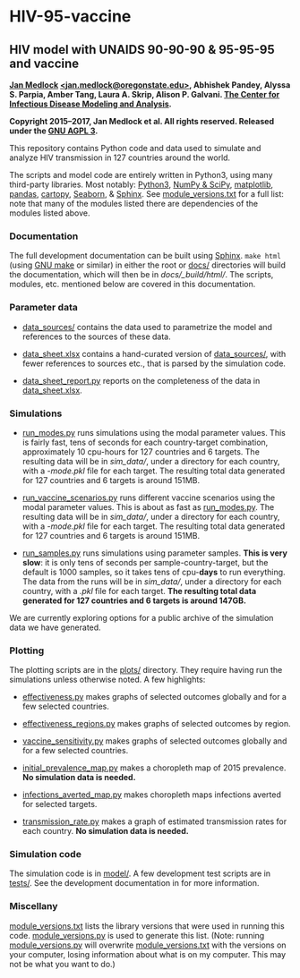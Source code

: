 # HIV-95-vaccine

## HIV model with UNAIDS 90-90-90 & 95-95-95 and vaccine

**[Jan Medlock](http://people.oregonstate.edu/~medlockj/)
[\<jan.medlock@oregonstate.edu\>](mailto:jan.medlock@oregonstate.edu),
Abhishek Pandey, Alyssa S. Parpia, Amber Tang, Laura A. Skrip,
Alison P. Galvani.
[The Center for Infectious Disease Modeling and Analysis](http://cidma.yale.edu/).**

**Copyright 2015–2017, Jan Medlock et al.  All rights reserved.
Released under the [GNU AGPL 3](LICENSE).**

This repository contains Python code and data used to simulate and
analyze HIV transmission in 127 countries around the world.
<!---
Add link to paper here.
--->

The scripts and model code are entirely written in Python3, using many
third-party libraries.  Most notably:
[Python3](http://www.python.org/),
[NumPy & SciPy](http://www.scipy.org/),
[matplotlib](http://matplotlib.org/),
[pandas](http://pandas.pydata.org/),
[cartopy](http://scitools.org.uk/cartopy/),
[Seaborn](https://stanford.edu/~mwaskom/software/seaborn/),
& [Sphinx](http://www.sphinx-doc.org/).
See [module_versions.txt](module_versions.txt) for a full list: note
that many of the modules listed there are dependencies of the modules
listed above.

### Documentation

The full development documentation can be built using
[Sphinx](http://www.sphinx-doc.org/).  `make html` (using
[GNU make](https://www.gnu.org/software/make/) or similar) in either
the root or [docs/](docs/) directories will build the documentation,
which will then be in *docs/_build/html/*.  The scripts, modules,
etc. mentioned below are covered in this documentation.

### Parameter data

* [data_sources/](data_sources/) contains the data used to
  parametrize the model and references to the sources of these data.

* [data_sheet.xlsx](data_sheet.xlsx) contains a hand-curated version
  of [data_sources/](data_sources/), with fewer references to sources
  etc., that is parsed by the simulation code.

* [data_sheet_report.py](data_sheet_report.py) reports on the
  completeness of the data in [data_sheet.xlsx](data_sheet.xlsx).

### Simulations

* [run_modes.py](run_modes.py) runs simulations using the modal
  parameter values.  This is fairly fast, tens of seconds for each
  country-target combination, approximately 10 cpu-hours for 127
  countries and 6 targets.  The resulting data will be in *sim_data/*,
  under a directory for each country, with a *-mode.pkl* file for each target.
  The resulting total data generated for 127 countries and 6 targets is
  around 151MB.

* [run_vaccine_scenarios.py](run_vaccine_scenarios.py) runs different
  vaccine scenarios using the modal parameter values.  This is about
  as fast as [run_modes.py](run_modes.py).  The resulting data will be
  in *sim_data/*, under a directory for each country, with a
  *-mode.pkl* file for each target.  The resulting total data
  generated for 127 countries and 6 targets is around 151MB.

* [run_samples.py](run_samples.py) runs simulations using parameter
  samples.  **This is very slow**: it is only tens of seconds per
  sample-country-target, but the default is 1000 samples, so it takes
  tens of cpu-**days** to run everything.  The data from the runs will
  be in *sim_data/*, under a directory for each country, with a *.pkl*
  file for each target.  **The resulting total data generated for 127
  countries and 6 targets is around 147GB.**

We are currently exploring options for a public archive of the
simulation data we have generated.

### Plotting

The plotting scripts are in the [plots/](plots/) directory.  They
require having run the simulations unless otherwise noted.  A few highlights:
* [effectiveness.py](plots/effectiveness.py) makes graphs of selected
  outcomes globally and for a few selected countries.

* [effectiveness_regions.py](plots/effectiveness_regions.py) makes graphs of
  selected outcomes by region.

* [vaccine_sensitivity.py](plots/vaccine_sensitivity.py) makes graphs
  of selected outcomes globally and for a few selected countries.

* [initial_prevalence_map.py](plots/initial_prevalence_map.py) makes
  a choropleth map of 2015 prevalence.  **No simulation data is needed.**

* [infections_averted_map.py](plots/infections_averted_map.py) makes
  choropleth maps infections averted for selected targets.

* [transmission_rate.py](plots/transmission_rate.py) makes a graph of
  estimated transmission rates for each country.  **No simulation data is
  needed.**

### Simulation code

The simulation code is in [model/](model/).  A few development test
scripts are in [tests/](tests/).  See the development documentation
in for more information.

### Miscellany

[module_versions.txt](module_versions.txt) lists the library
versions that were used in running this
code.  [module_versions.py](module_versions.py) is used to generate
this list.  (Note: running [module_versions.py](module_versions.py) will
overwrite [module_versions.txt](module_versions.txt) with the versions
on your computer, losing information about what is on my computer.
This may not be what you want to do.)
